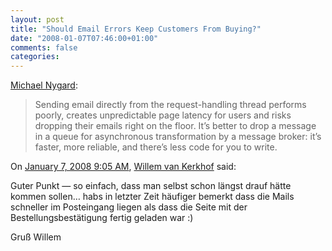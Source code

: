 ```yaml
---
layout: post
title: "Should Email Errors Keep Customers From Buying?"
date: "2008-01-07T07:46:00+01:00"
comments: false
categories: 
---
```


<p><a href="http://www.michaelnygard.com/blog/2008/01/should_email_errors_keep_custo.html">Michael Nygard</a>:</p>

<blockquote>
<p>Sending email directly from the request-handling thread performs poorly, creates unpredictable page latency for users and risks dropping their emails right on the floor. It&#8217;s better to drop a message in a queue for asynchronous transformation by a message broker: it&#8217;s faster, more reliable, and there&#8217;s less code for you to write. </p>
</blockquote>

<section class="comments">



<div class="comment" id="comment-1572">
On <a href="#comment-1572" title="Permalink to this comment">January  7, 2008  9:05 AM</a>, <a href="http://innoq.com/blog/wvk" title="http://innoq.com/blog/wvk" rel="nofollow">Willem van Kerkhof</a>
said:
<p>Guter Punkt &#8212; so einfach, dass man selbst schon längst drauf hätte kommen sollen&#8230; habs in letzter Zeit häufiger bemerkt dass die Mails schneller im Posteingang liegen als dass die Seite mit der Bestellungsbestätigung fertig geladen war :)</p>

<p>Gruß
Willem</p>


</section>

